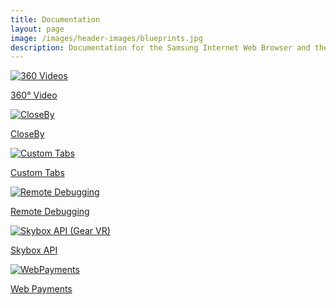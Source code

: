 ```yaml
---
title: Documentation
layout: page
image: /images/header-images/blueprints.jpg
description: Documentation for the Samsung Internet Web Browser and the Samsung Internet for GearVR web browser.
---
```

<div class="doc-subsection">
    <div class="icon-title"><a href="video-360.html"><img src="/images/ico-vid-360.svg" alt="360 Videos"></a>
        <p><a href="video-360.html">360° Video</a></p>
    </div>
    <div class="icon-title"><a href="closeby.html"><img src="/images/ico-closeby.svg" alt="CloseBy"></a>
        <p><a href="closeby.html">CloseBy</a></p>
    </div>
    <div class="icon-title"><a href="custom-tabs.html"><img src="/images/ico-custom-tab.svg" alt="Custom Tabs"></a>
        <p><a href="custom-tabs.html">Custom Tabs</a></p>
    </div>
    <div class="icon-title"><a href="remote-debugging.html"><img src="/images/ico-remote-debug.svg" alt="Remote Debugging"></a>
        <p><a href="remote-debugging.html">Remote Debugging</a></p>
    </div>
    <div class="icon-title"><a href="skybox.html"><img src="/images/ico-skybox.svg" alt="Skybox API (Gear VR)"></a>
        <p><a href="skybox.html">Skybox API</a></p>
    </div>
    <div class="icon-title"><a href="web-payments.html"><img src="/images/ico-payment.svg" alt="WebPayments"></a>
        <p><a href="web-payments.html">Web Payments</a></p>
    </div>
    <!--
    <div class="icon-title"><a href="#"><img src="/images/ico-si54.svg" alt="Samsung Internet 5.4"></a>
        <p><a href="#">Internet 5.4</a></p>
    </div>
    -->
</div>